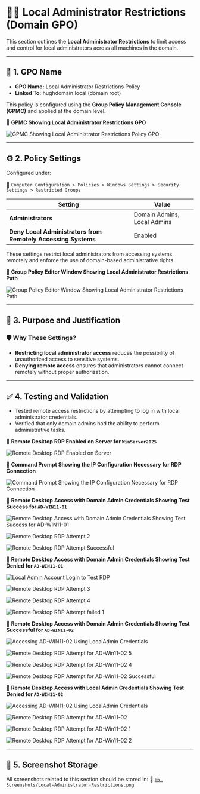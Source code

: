 # 👨‍💻 Local Administrator Restrictions (Domain GPO)

This section outlines the **Local Administrator Restrictions** to limit access and control for local administrators across all machines in the domain.

---

## 📛 1. GPO Name

- **GPO Name:** Local Administrator Restrictions Policy
- **Linked To:** hughdomain.local (domain root)

This policy is configured using the **Group Policy Management Console (GPMC)** and applied at the domain level.

📸 **GPMC Showing Local Administrator Restrictions GPO**

![GPMC Showing Local Administrator Restrictions Policy GPO](https://github.com/user-attachments/assets/dc502975-922f-414a-823f-850fe60a8080)

---

## ⚙️ 2. Policy Settings

Configured under:

  📂 `Computer Configuration > Policies > Windows Settings > Security Settings > Restricted Groups`

| Setting                                                       | Value                       |
|---------------------------------------------------------------|-----------------------------|
| **Administrators**                                            | Domain Admins, Local Admins |
| **Deny Local Administrators from Remotely Accessing Systems** | Enabled                     |

These settings restrict local administrators from accessing systems remotely and enforce the use of domain-based administrative rights.

📸 **Group Policy Editor Window Showing Local Administrator Restrictions Path**

![Group Policy Editor Window Showing Local Administrator Restrictions Path](https://github.com/user-attachments/assets/c81bebe3-544b-4f45-b233-d9fcbf9b84bd)

---

## 📌 3. Purpose and Justification

### 🛡️ Why These Settings?

- **Restricting local administrator access** reduces the possibility of unauthorized access to sensitive systems.
- **Denying remote access** ensures that administrators cannot connect remotely without proper authorization.

---

## ✅ 4. Testing and Validation

- Tested remote access restrictions by attempting to log in with local administrator credentials.
- Verified that only domain admins had the ability to perform administrative tasks.

📸 **Remote Desktop RDP Enabled on Server for `WinServer2025`**

![Remote Desktop RDP Enabled on Server](https://github.com/user-attachments/assets/0c074a0b-de79-4fbb-9172-b4c626c8ee2f)

📸 **Command Prompt Showing the IP Configuration Necessary for RDP Connection**

![Command Prompt Showing the IP Configuration Necessary for RDP Connection](https://github.com/user-attachments/assets/675f72ed-7724-48c3-a771-8cedc1fe539c)

📸 **Remote Desktop Access with Domain Admin Credentials Showing Test Success for `AD-WIN11-01`**

![Remote Desktop Access with Domain Admin Credentials Showing Test Success for `AD-WIN11-01`](https://github.com/user-attachments/assets/909d2664-2695-4784-89ec-f271b1175d70)

![Remote Desktop RDP Attempt 2](https://github.com/user-attachments/assets/aea5bf2a-6291-4e5f-8457-f3a80fa0441c)

![Remote Desktop RDP Attempt Successful](https://github.com/user-attachments/assets/214f5e88-1387-4e38-bde2-1b7775da1f67)

📸 **Remote Desktop Access with Domain Admin Credentials Showing Test Denied for `AD-WIN11-01`**

![Local Admin Account Login to Test RDP](https://github.com/user-attachments/assets/c29851d1-e1d2-46fe-941d-c09de3e381a2)

![Remote Desktop RDP Attempt 3](https://github.com/user-attachments/assets/583ecded-f813-4d97-ae4c-9f397e835715)

![Remote Desktop RDP Attempt 4](https://github.com/user-attachments/assets/856f1f1a-0175-46a2-a45e-002cc3afaecb)

![Remote Desktop RDP Attempt failed 1](https://github.com/user-attachments/assets/dbea4eb1-f0b2-47ec-97bc-9ec30cff5bc4)

📸 **Remote Desktop Access with Domain Admin Credentials Showing Test Successful for `AD-WIN11-02`**

![Accessing AD-WIN11-02 Using LocalAdmin Credentials](https://github.com/user-attachments/assets/597c861b-e0e5-44e2-903b-4d7c5f777bd1)

![Remote Desktop RDP Attempt for AD-Win11-02 5](https://github.com/user-attachments/assets/a93aec6c-0d50-4b5a-ae1b-ffe373ced144)

![Remote Desktop RDP Attempt for AD-Win11-02 4](https://github.com/user-attachments/assets/0c7fe2a9-51d1-41ce-a431-ce66bfef3d90)

![Remote Desktop RDP Attempt for AD-Win11-02 Successful](https://github.com/user-attachments/assets/ea29dc15-c0c8-4a30-a83d-66168de564ee)

📸 **Remote Desktop Access with Local Admin Credentials Showing Test Denied for `AD-WIN11-02`**

![Accessing AD-WIN11-02 Using LocalAdmin Credentials](https://github.com/user-attachments/assets/adcb2ce7-0eea-4f6b-9a9b-834ea3caad55)

![Remote Desktop RDP Attempt for AD-Win11-02](https://github.com/user-attachments/assets/a35a3a46-14df-429a-b4cd-a29e6717f717)

![Remote Desktop RDP Attempt for AD-Win11-02 1](https://github.com/user-attachments/assets/c38722cd-a9a7-4b54-ac48-b233ef1ced8e)

![Remote Desktop RDP Attempt for AD-Win11-02 2](https://github.com/user-attachments/assets/5ea3b209-5e33-471f-ad5a-5d3569b6c8b5)

---

## 📁 5. Screenshot Storage

All screenshots related to this section should be stored in:
📂 [`06-Screenshots/Local-Administrator-Restrictions.png`](https://github.com/Hugh-Kumbi/Hugh-Kumbi-Active-Directory-Lab/blob/main/06-Screenshots/VII.%20Password-Policy/README.md)
